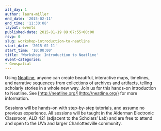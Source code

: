 ```yaml
---
all_day: 1
author: laura-miller
end_date: '2015-02-11'
end_time: '11:30:00'
layout: events
published-date: 2015-01-19 09:07:55+00:00
rsvp: 0
slug: workshop-introduction-to-neatline
start_date: '2015-02-11'
start_time: '10:00:00'
title: 'Workshop: Introduction to Neatline'
event-categories:
- Geospatial
---
```


Using [Neatline](http://neatline.org/), anyone can create beautiful, interactive maps, timelines, and narrative sequences from collections of archives and artifacts, telling scholarly stories in a whole new way. Join us for this hands-on introduction to Neatline. See [http://neatline.org/](http://neatline.org/) for more information.

Sessions will be hands-on with step-by-step tutorials, and assume no previous experience. All sessions will be taught in the Alderman Electronic Classroom, ALD 421 (adjacent to the Scholars’ Lab) and are free to attend and open to the UVa and larger Charlottesville community.
